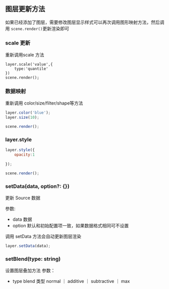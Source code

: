 ## 图层更新方法

如果已经添加了图层，需要修改图层显示样式可以再次调用图形映射方法，然后调用 `scene.render()`更新渲染即可

### scale 更新

重新调用scale 方法

```tsx
layer.scale('value',{
    type:'quantile'
})
scene.render();
```

### 数据映射

重新调用 color/size/filter/shape等方法

```javascript
layer.color('blue');
layer.size(10);

scene.render();
```


### layer.style

```javascript
layer.style({
    opacity:1
    
});

scene.render();
```

### setData(data, option?: {})

更新 Source 数据

参数:

- data 数据
- option 默认和初始配置项一致，如果数据格式相同可不设置

调用 setData 方法会自动更新图层渲染

```javascript
layer.setData(data);
```

### setBlend(type: string)

设置图层叠加方法
参数：

- type blend 类型 normal ｜ additive ｜ subtractive ｜ max